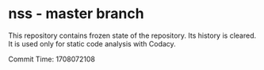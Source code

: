 # nss - master branch

This repository contains frozen state of the repository.
Its history is cleared. It is used only for static code
analysis with Codacy.

Commit Time: 1708072108